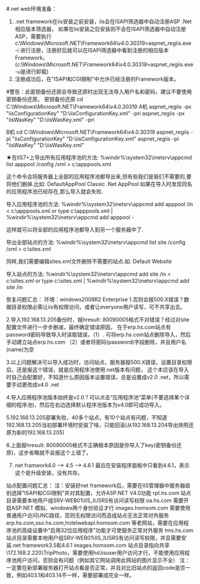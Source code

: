 #.net web环境准备：
1. .net framework在iis安装之前安装，iis会在ISAPI筛选器中自动注册ASP .Net相应版本筛选器，
如果在iis安装之后安装则不会在ISAPI筛选器中自动注册ASP，需要执行c:\Windows\Microsoft.NET\Framework64\v4.0.30319\>aspnet_regiis.exe -i
进行注册，注册好后就可以在ISAPI筛选器中看到注册的相应版本Framework。(c:\Windows\Microsoft.NET\Framework64\v4.0.30319\>aspnet_regiis.exe -u是进行卸载)
2. 注册成功后，在"ISAPI和CGI限制"中允许已经注册的Framework版本。

#警告：此密钥备份还原会导致还原时出现无法导入用户名和密码，建议不要使用密钥备份还原。
密钥备份还原
cd C:\Windows\Microsoft.NET\Framework64\v4.0.30319
A机
aspnet_regiis -px "iisConfigurationKey" "D:\iisConfigurationKey.xml" -pri 
aspnet_regiis -px "iisWasKey" "D:\iisWasKey.xml" -pri 

B机
cd C:\Windows\Microsoft.NET\Framework64\v4.0.30319
aspnet_regiis -pi "iisConfigurationKey" "D:\iisConfigurationKey.xml" 
aspnet_regiis -pi "iisWasKey" "D:\iisWasKey.xml"

★在IIS7+上导出所有应用程序池的方法:
%windir%\system32\inetsrv\appcmd list apppool /config /xml > c:\apppools.xml
 

这个命令会将服务器上全部的应用程序池都导出来,但有些我们是我们不需要的,要将他们删掉.比如:
DefaultAppPool
Classic .Net AppPool
 如果在导入时发现同名的应用程序池已经存在,那么导入就会失败.
 

导入应用程序池的方法: 
%windir%\system32\inetsrv\appcmd add apppool /in < c:\apppools.xml
or
type c:\apppools.xml | %windir%\system32\inetsrv\appcmd add apppool -
 

这样就可以将全部的应用程序池都导入到另一个服务器中了.

 导出全部站点的方法:
 %windir%\system32\inetsrv\appcmd list site /config /xml > c:\sites.xml


同样,我们需要编辑sites.xml文件删除不需要的站点.如:
Default Website
 

导入站点的方法:
 %windir%\system32\inetsrv\appcmd add site /in < c:\sites.xml
or
type c:\sites.xml | %windir%\system32\inetsrv\appcmd add site /in


恢复问题汇总：
环境：windows2008R2 Enterprise
1.否则会报500.X错误？数据目录权限必需让iis有权限访问，或者让everyone用户读写，可不共享出去。

2.导入192.168.13.205备份时，报hresult: 80090005格式不对错误？经过对site配置文件进行一步步删减，最终确定错误原因，
在于erp.hs.com站点有password密码导致导入时读取错误，（1）. 可将erp.hs.com站点删除导入，然后手动建立站点erp.hs.com
（2）或者将密码(password)字段删除，并且用户名(name)为空

3.以上问题解决可以导入成功时，访问站点，服务器报500.X错误，设置目录权限后，还是报这个错误，就是应用程序池使用.net版本有问题，
这个本应该在导入时自己会配置好，不知道什么原因版本设置错误，总是设置成v2.0 .net，所以需要手动更改成v4.0 .net

4.导入应用程序池版本始终是v2.0？可以点击“应用程序池”菜单(不要选择某个详细的程序池)，然后在右边选择默认程序池版本为v4.0即可成功导入。

5.192.168.13.205部署失败，40多个站点，有10个站点有问题，不知道192.168.13.205当初部署环境时安装了啥，只能回滚(从192.168.13.204导出快照还原为新的192.168.13.205)

6.上面报hresult: 80090005格式不正确根本原因是你导入了key(密钥备份还原)，这步省略就不会报这个上错了。

7. net framwork4.0 --> 4.5 --> 4.6.1  最后在安装程序面板中只看到4.6.1，表示这个是升级安装，没有共存。


站点配置问题汇总：
注：安装好net framework后，需要在IIS管理器中服务器级别选择"ISAPI和CGI限制"并对其配置，允许ASP.NET V4.0功能
rpt.hs.com	站点目录需要本地用户组SRV-WEB01\IIS_IUSRS有访问读写权限
oa.hs.com		需要开启ASP.NET 模拟、windows两个身份验证才行
images.homsom.com	需要使用普通用户访问UNC路径，否则无权限访问而造成站点无法正常对外服务
erp.hs.com,sso.hs.com,hotelwebapi.homsom.com	等老网站，需要在应用程序池的高级设置中"启用32位应用程序"功能才可使服务正常对外服务
tms.hs.com	站点目录需要本地用户组SRV-WEB01\IIS_IUSRS有访问读写权限，并且需要安装.net framework3.5和4.6.1
images.homsom.com 站点目录指向共享\\172.168.2.220\TripPhoto，需要使用hs\iisuser用户访问才行，不能使用应用程序池用户访问，否则会有问题（例如其它网站调用此网站的图片显示不全）
注：一定要在新部署服务器打开站点看是否正常，并且对比旧站点的返回code是否一致，例如403.1和403.14不一样，需要部署成完全一样。